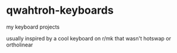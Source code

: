 # qwahtroh-keyboards
my keyboard projects

usually inspired by a cool keyboard on r/mk that wasn't hotswap or ortholinear
